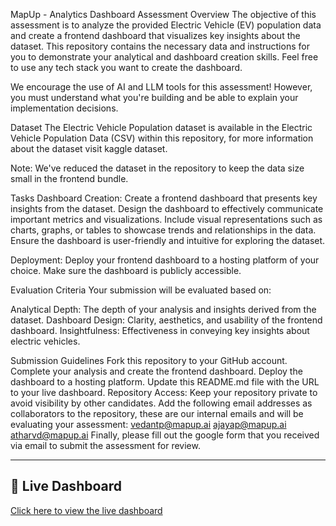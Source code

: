 MapUp - Analytics Dashboard Assessment
Overview
The objective of this assessment is to analyze the provided Electric Vehicle (EV) population data and create a frontend dashboard that visualizes key insights about the dataset. This repository contains the necessary data and instructions for you to demonstrate your analytical and dashboard creation skills. Feel free to use any tech stack you want to create the dashboard.

We encourage the use of AI and LLM tools for this assessment! However, you must understand what you're building and be able to explain your implementation decisions.

Dataset
The Electric Vehicle Population dataset is available in the Electric Vehicle Population Data (CSV) within this repository, for more information about the dataset visit kaggle dataset.

Note: We've reduced the dataset in the repository to keep the data size small in the frontend bundle.

Tasks
Dashboard Creation:
Create a frontend dashboard that presents key insights from the dataset.
Design the dashboard to effectively communicate important metrics and visualizations.
Include visual representations such as charts, graphs, or tables to showcase trends and relationships in the data.
Ensure the dashboard is user-friendly and intuitive for exploring the dataset.

Deployment:
Deploy your frontend dashboard to a hosting platform of your choice.
Make sure the dashboard is publicly accessible.

Evaluation Criteria
Your submission will be evaluated based on:

Analytical Depth: The depth of your analysis and insights derived from the dataset.
Dashboard Design: Clarity, aesthetics, and usability of the frontend dashboard.
Insightfulness: Effectiveness in conveying key insights about electric vehicles.

Submission Guidelines
Fork this repository to your GitHub account.
Complete your analysis and create the frontend dashboard.
Deploy the dashboard to a hosting platform.
Update this README.md file with the URL to your live dashboard.
Repository Access: Keep your repository private to avoid visibility by other candidates. Add the following email addresses as collaborators to the repository, these are our internal emails and will be evaluating your assessment:
vedantp@mapup.ai
ajayap@mapup.ai
atharvd@mapup.ai
Finally, please fill out the google form that you received via email to submit the assessment for review.

---

## 🚀 Live Dashboard  
[Click here to view the live dashboard]()
